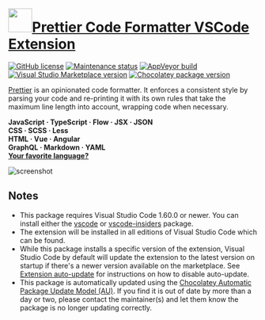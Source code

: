 # [<img src="https://cdn.jsdelivr.net/gh/dgalbraith/chocolatey-packages@d31db90d323ade71b0e3ea960b09d38516d59d0f/icons/vscode-prettier.png" width="48" height="48" />Prettier Code Formatter VSCode Extension](<https://chocolatey.org/packages/vscode-prettier>)

[![GitHub license](https://img.shields.io/github/license/prettier/prettier-vscode)](https://github.com/prettier/prettier-vscode/blob/main/LICENSE)
[![Maintenance status](https://img.shields.io/badge/maintained%3F-yes-green.svg)](https://github.com/dgalbraith/chocolatey-packages/graphs/commit-activity)
[![AppVeyor build](https://img.shields.io/appveyor/ci/dgalbraith/chocolatey-packages)](https://ci.appveyor.com/project/dgalbraith/chocolatey-packages)
[![Visual Studio Marketplace version](https://img.shields.io/visual-studio-marketplace/v/esbenp.prettier-vscode?label=Marketplace)](https://marketplace.visualstudio.com/items?itemName=esbenp.prettier-vscode)
[![Chocolatey package version](https://img.shields.io/chocolatey/v/vscode-prettier?label=Chocolatey)](https://chocolatey.org/packages/vscode-prettier)

[Prettier](https://prettier.io/) is an opinionated code formatter. It enforces a consistent style by parsing your code and re-printing it with its own rules that take the maximum line length into account, wrapping code when necessary.

**JavaScript · TypeScript · Flow · JSX · JSON**\
**CSS · SCSS · Less**\
**HTML · Vue · Angular**\
**GraphQL · Markdown · YAML**\
**[Your favorite language?](https://prettier.io/docs/en/plugins.html)**

![screenshot](https://cdn.jsdelivr.net/gh/dgalbraith/chocolatey-packages@d31db90d323ade71b0e3ea960b09d38516d59d0f/automatic/vscode-prettier/screenshot.png)

## Notes

* This package requires Visual Studio Code 1.60.0 or newer.
  You can install either the [vscode](https://chocolatey.org/packages/vscode) or [vscode-insiders](https://chocolatey.org/packages/vscode-insiders) package.
* The extension will be installed in all editions of Visual Studio Code which can be found.
* While this package installs a specific version of the extension, Visual Studio Code by default will update the extension to the latest version on startup if there's a newer version available on the marketplace.
  See [Extension auto-update](https://code.visualstudio.com/docs/editor/extension-gallery#_extension-autoupdate) for instructions on how to disable auto-update.
* This package is automatically updated using the [Chocolatey Automatic Package Update Model (AU)](https://github.com/majkinetor/au/blob/master/README.md).
  If you find it is out of date by more than a day or two, please contact the maintainer(s) and let them know the package is no longer updating correctly.
